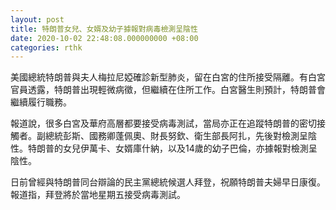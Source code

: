 ```yaml
---
layout: post
title: 特朗普女兒、女婿及幼子據報對病毒檢測呈陰性
date: 2020-10-02 22:48:08.000000000 +08:00
categories: rthk
---
```


美國總統特朗普與夫人梅拉尼婭確診新型肺炎，留在白宮的住所接受隔離。有白宮官員透露，特朗普出現輕微病徵，但繼續在住所工作。白宮醫生則預計，特朗普會繼續履行職務。

報道說，很多白宮及華府高層都要接受病毒測試，當局亦正在追蹤特朗普的密切接觸者。副總統彭斯、國務卿蓬佩奧、財長努欽、衛生部長阿扎，先後對檢測呈陰性。特朗普的女兒伊萬卡、女婿庫什納，以及14歲的幼子巴倫，亦據報對檢測呈陰性。

日前曾經與特朗普同台辯論的民主黨總統候選人拜登，祝願特朗普夫婦早日康復。報道指，拜登將於當地星期五接受病毒測試。
